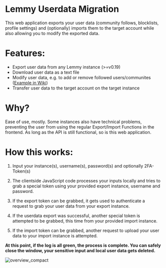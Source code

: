 
# Lemmy Userdata Migration

This web application exports your user data (community follows, blocklists, profile settings) and (optionally) imports them to the target account while also allowing you to modify the exported data.

# Features:
- Export user data from any Lemmy instance (>=v0.19)
- Download user data as a text file
- Modify user data, e.g. to add or remove followed users/communites ([Example in Wiki](https://github.com/StableNarwhal/Lemmy-Userdata-Migration/wiki/How-to-only-export-transfer-a-part-of-my-user-data,-e.g.-blocked-instances%3F))
- Transfer user data to the target account on the target instance

# Why?
Ease of use, mostly. Some instances also have technical problems, preventing the user from using the regular Export/Import Functions in the frontend. As long as the API is still functional, so is this web application. 


# How this works:

1. Input your instance(s), username(s), password(s) and optionally 2FA-Token(s)

2. The clientside JavaScript code processes your inputs locally and tries to grab a special token using your provided export instance, username and password.

3. If the export token can be grabbed, it gets used to authenticate a request to grab your user data from your export instance.

4. If the userdata export was successful, another special token is attempted to be grabbed, this time from your provided import instance.

5. If the import token can be grabbed, another request to upload your user data to your import instance is attempted.

**At this point, if the log is all green, the process is complete. You can safely close the window, your sensitive input and local user data gets deleted.**

![overview_compact](https://github.com/StableNarwhal/LemmyInstanceMover/assets/14216536/7f2fcf24-cd34-48d1-be74-5957b024962c)
